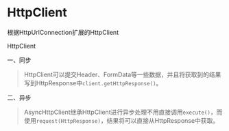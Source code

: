 # HttpClient
根据HttpUrlConnection扩展的HttpClient

HttpClient

一、同步
>HttpClient可以提交Header、FormData等一些数据，并且将获取到的结果写到HttpResponse中`client.getHttpResponse()`。

二、异步
>AsyncHttpClient继承HttpClient进行异步处理不用直接调用`execute()`，而使用`request(HttpResponse)`，结果将可以直接从HttpResponse中获取。